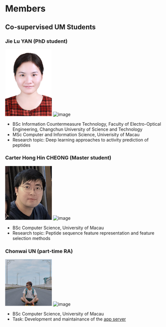 # Members 



## Co-supervised UM Students
### Jie Lu YAN (PhD student) 
<img src="images/yanjielu.jpg" width="150"> ![image](https://user-images.githubusercontent.com/5370511/127591672-bad0835c-45e5-4e98-8323-978c3e9e1b83.png)

- BSc Information Countermeasure Technology, Faculty of Electro-Optical Engineering, Changchun University of Science and Technology
- MSc Computer and Information Science, Univerisity of Macau
- Research topic: Deep learning approaches to activity prediction of peptides

### Carter Hong Hin CHEONG (Master student)

<img src="images/carter.jpg" width="150"> ![image](https://user-images.githubusercontent.com/5370511/127591739-4de3e2d2-5524-4f98-830e-c593c55228e9.png)

- BSc Computer Science, University of Macau
- Research topic: Peptide sequence feature representation and feature selection methods

### Chonwai UN (part-time RA) 
<img src="images/edison.jpg" width="150"> ![image](https://user-images.githubusercontent.com/5370511/127591595-5b71320b-0cd9-4050-a917-8254428c9b5d.png)

- BSc Computer Science, University of Macau
- Task: Development and maintainance of the [app server](https://app.cbbio.online)
